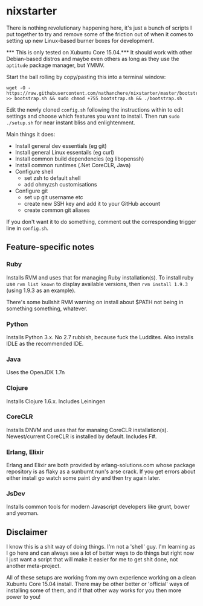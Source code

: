 nixstarter
============

There is nothing revolutionary happening here, it's just a bunch of scripts I put together
to try and remove some of the friction out of when it comes to
setting up new Linux-based burner boxes for development. 

*** This is only tested on Xubuntu Core 15.04.*** It should work with other Debian-based distros
and maybe even others as long as they use the `aptitude` package manager, but YMMV.

Start the ball rolling by copy/pasting this into a terminal window:

    wget -O - https://raw.githubusercontent.com/nathanchere/nixstarter/master/bootstrap.sh >> bootstrap.sh && sudo chmod +755 bootstrap.sh && ./bootstrap.sh

Edit the newly cloned `config.sh` following the instructions within to edit settings and choose which
features you want to install. Then run `sudo ./setup.sh` for near instant bliss and enlightenment.

Main things it does:

* Install general dev essentials (eg git)
* Install general Linux essentails (eg curl)
* Install common build dependencies (eg libopenssh)
* Install common runtimes (.Net CoreCLR, Java)
* Configure shell
	- set zsh to default shell
    - add ohmyzsh customisations
* Configure git
    - set up git username etc
	- create new SSH key and add it to your GitHub account
	- create common git aliases

If you don't want it to do something, comment out the corresponding trigger line in `config.sh`.

Feature-specific notes
---------------------------

### Ruby

Installs RVM and uses that for managing Ruby installation(s). To install ruby use `rvm list known` to display available versions, then `rvm install 1.9.3` (using 1.9.3 as an example).

There's some bullshit RVM warning on install about $PATH not being in something something, whatever.

### Python

Installs Python 3.x. No 2.7 rubbish, because fuck the Luddites. Also installs IDLE as the recommended IDE.

### Java

Uses the OpenJDK 1.7n

### Clojure 

Installs Clojure 1.6.x. Includes Leiningen

### CoreCLR

Installs DNVM and uses that for manaing CoreCLR installation(s). Newest/current CoreCLR is installed by default. Includes F#.

### Erlang, Elixir

Erlang and Elixir are both provided by erlang-solutions.com whose package repository is as flaky as a sunburnt nun's arse crack.
If you get errors about either install go watch some paint dry and then try again later.

### JsDev

Installs common tools for modern Javascript developers like grunt, bower and yeoman.


Disclaimer
----------

I know this is a shit way of doing things. I'm not a 'shell' guy. I'm learning as
I go here and can always see a lot of better ways to do things but right now I just
want a script that will make it easier for me to get shit done, not another meta-project.

All of these setups are working from my own experience working on a clean Xubuntu Core 15.04
install. There may be other better or 'official' ways of installing some of them, and
if that other way works for you then more power to you!